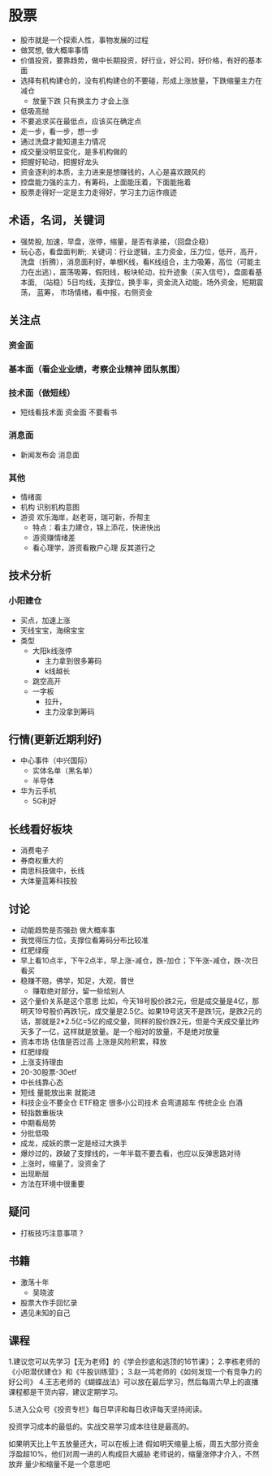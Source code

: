 # 股票
- 股市就是一个探索人性，事物发展的过程
- 做冥想, 做大概率事情
- 价值投资，要靠趋势，做中长期投资，好行业，好公司，好价格，有好的基本面
- 选择有机构建仓的，没有机构建仓的不要碰，形成上涨放量，下跌缩量主力在减仓
   - 放量下跌 只有换主力 才会上涨
- 低吸高抛
- 不要追求买在最低点，应该买在确定点
- 走一步，看一步，想一步
- 通过洗盘才能知道主力情况
- 成交量没明显变化，是多机构做的
- 把握好轮动，把握好龙头
- 资金逐利的本质，主力进来是想赚钱的，人心是喜欢跟风的
- 控盘能力强的主力，有筹码，上面能压着，下面能拖着
- 股票走得好一定是主力走得好，学习主力运作痕迹
## 术语，名词，关键词
- 强势股, 加速，早盘，涨停，缩量，是否有承接，（回盘企稳）
- 玩心态，看盘面判断;.
关键词：行业逻辑，主力资金，压力位，低开，高开，洗盘（折腾），消息面利好，单根K线，看K线组合，主力吸筹，高位（可能主力在出逃），震荡吸筹，假阳线，板块轮动，拉升迹象（买入信号），盘面看基本面, （站稳）5日均线，支撑位，换手率，资金流入动能，场外资金，短期震荡， 蓝筹， 市场情绪，看中报，右侧资金


## 关注点
### 资金面
### 基本面（看企业业绩，考察企业精神 团队氛围）
### 技术面（做短线）
   - 短线看技术面 资金面 不要看书
### 消息面
- 新闻发布会 消息面
### 其他
- 情绪面
- 机构
   识别机构意图
- 游资
欢乐海岸，赵老哥，瑞可新，乔帮主
   - 特点：看主力建仓，锦上添花，快进快出
   - 游资赚情绪差
   - 看心理学，游资看散户心理 反其道行之



## 技术分析
### 小阳建仓
- 买点，加速上涨
- 天线宝宝，海绵宝宝
- 类型
   - 大阳k线涨停
      - 主力拿到很多筹码
      - k线越长
   - 跳空高开
   - 一字板
      - 拉升，
      - 主力没拿到筹码


## 行情(更新近期利好)
- 中心事件（中兴国际）
   - 实体名单（黑名单）
   - 半导体
- 华为云手机
   - 5G利好

## 长线看好板块
- 消费电子
- 券商权重大的
- 南思科技做中，长线
- 大体量蓝筹科技股

## 讨论
- 动能趋势是否强劲 做大概率事
- 我觉得压力位，支撑位看筹码分布比较准
- 红肥绿瘦
- 早上看10点半，下午2点半，早上涨-减仓，跌-加仓；下午涨-减仓，跌-次日看买
- 稳赚不赔，佛学，知足，大观，普世
    - 赚取绝对部分，留一些给别人
- 这个量价关系是这个意思
比如，今天18号股价跌2元，但是成交量是4亿，那明天19号股价再跌1元，成交量是2.5亿。如果19号这天不是跌1元，是跌2元的话，那就是2*2.5亿=5亿的成交量，同样的股价跌2元，但是今天成交量比昨天多了一亿，这样就是放量。是一个相对的放量，不是绝对放量
- 资本市场 估值是否过高  上涨是风险积累，释放
- 红肥绿瘦
- 上涨支持理由
- 20-30股票-30etf
- 中长线靠心态
- 短线 量能放出来 就能进
- 科技企业不要全仓 ETF稳定 很多小公司技术 会弯道超车    传统企业 白酒 
- 轻指数重板块
- 中期看局势
- 分批低吸
- 成龙，成妖的票一定是经过大换手
- 爆炒过的，跌破了支撑线的，一年半载不要去看，也应以反弹思路对待
- 上涨时，缩量了，没资金了
- 出现断层
- 方法在环境中很重要

## 疑问
- 打板技巧注意事项？

## 书籍
- 激荡十年
   - 吴晓波
- 股票大作手回忆录
- 遇见未知的自己

## 课程
1.建议您可以先学习【无为老师】的《学会抄底和逃顶的16节课》；
2.李栋老师的《小阳潜伏建仓》和《牛股训练营》；
3.赵一鸿老师的《如何发现一个有竞争力的好公司》
4.王志老师的《蝴蝶战法》可以放在最后学习，然后每周六早上的直播课程都是干货内容，建议定期学习。

5.进入公众号《投资专栏》每日早评和每日收评每天坚持阅读。

 投资学习成本的最低的。实战交易学习成本往往是最高的。

 如果明天比上午五放量还大，可以在板上进   假如明天缩量上板，周五大部分资金浮盈超10%，他们对周一进的人构成巨大威胁
老师说的，缩量涨停才介入，不然放弃
量少和缩量不是一个意思吧